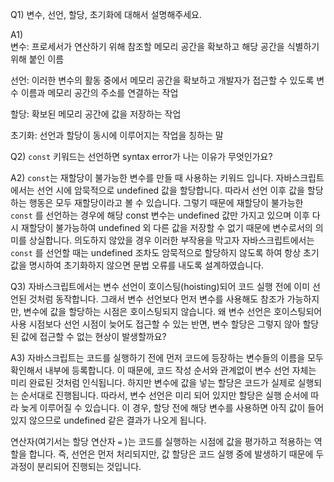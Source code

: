 Q1) 변수, 선언, 할당, 초기화에 대해서 설명해주세요.

A1)  
변수: 프로세서가 연산하기 위해 참조할 메모리 공간을 확보하고 해당 공간을 식별하기 위해 붙인 이름

선언: 이러한 변수의 활동 중에서 메모리 공간을 확보하고 개발자가 접근할 수 있도록 변수 이름과 메모리 공간의 주소를 연결하는 작업

할당: 확보된 메모리 공간에 값을 저장하는 작업

초기화: 선언과 할당이 동시에 이루어지는 작업을 칭하는 말

Q2) `const` 키워드는 선언하면 syntax error가 나는 이유가 무엇인가요?

A2) `const`는 재할당이 불가능한 변수를 만들 때 사용하는 키워드 입니다. 자바스크립트에서는 선언 시에 암묵적으로 undefined 값을 할당합니다.
따라서 선언 이후 값을 할당하는 행동은 모두 재할당이라고 볼 수 있습니다. 그렇기 때문에 재할당이 불가능한 `const` 를
선언하는 경우에 해당 const 변수는 undefined 값만 가지고 있으며 이후 다시 재할당이 불가능하여 undefined 외 다른 값을 저장할 수 없기 때문에 변수로서의 의미를 상실합니다.
의도하지 않았을 경우 이러한 부작용을 막고자 자바스크립트에서는 `const` 를 선언할 때는 undefined 조차도 암묵적으로 할당하지 않도록 하여
항상 초기값을 명시하여 초기화하지 않으면 문법 오류를 내도록 설계하였습니다.


Q3) 자바스크립트에서는 변수 선언이 호이스팅(hoisting)되어 코드 실행 전에 이미 선언된 것처럼 동작합니다.
그래서 변수 선언보다 먼저 변수를 사용해도 참조가 가능하지만, 변수에 값을 할당하는 시점은 호이스팅되지 않습니다.
왜 변수 선언은 호이스팅되어 사용 시점보다 선언 시점이 늦어도 접근할 수 있는 반면,
변수 할당은 그렇지 않아 할당된 값에 접근할 수 없는 현상이 발생할까요?

A3) 자바스크립트는 코드를 실행하기 전에 먼저 코드에 등장하는 변수들의 이름을 모두 확인해서 내부에 등록합니다.
이 때문에, 코드 작성 순서와 관계없이 변수 선언 자체는 미리 완료된 것처럼 인식됩니다.
하지만 변수에 값을 넣는 할당은 코드가 실제로 실행되는 순서대로 진행됩니다.
따라서, 변수 선언은 미리 되어 있지만 할당은 실행 순서에 따라 늦게 이루어질 수 있습니다.
이 경우, 할당 전에 해당 변수를 사용하면 아직 값이 들어있지 않으므로 undefined 같은 결과가 나오게 됩니다.


연산자(여기서는 할당 연산자 `=` )는 코드를 실행하는 시점에 값을 평가하고 적용하는 역할을 합니다.
즉, 선언은 먼저 처리되지만, 값 할당은 코드 실행 중에 발생하기 때문에 두 과정이 분리되어 진행되는 것입니다. 